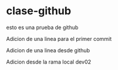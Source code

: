 # clase-github
esto es una prueba de github

Adicion de una linea para el primer commit

Adicion de una linea desde github

Adicion desde la rama local dev02